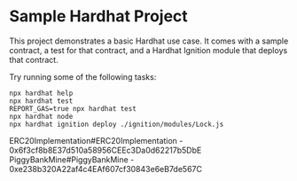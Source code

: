 # Sample Hardhat Project

This project demonstrates a basic Hardhat use case. It comes with a sample contract, a test for that contract, and a Hardhat Ignition module that deploys that contract.

Try running some of the following tasks:

```shell
npx hardhat help
npx hardhat test
REPORT_GAS=true npx hardhat test
npx hardhat node
npx hardhat ignition deploy ./ignition/modules/Lock.js
```
ERC20Implementation#ERC20Implementation - 0x6f3cf8b8E37d510a58956CEEc3Da0d62217b5DbE
PiggyBankMine#PiggyBankMine - 0xe238b320A22af4c4EAf607cf30843e6eB7de567C
